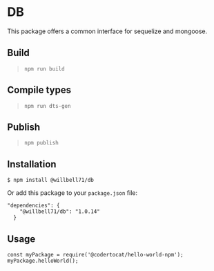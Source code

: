 # DB

This package offers a common interface for sequelize and mongoose.

## Build

>`npm run build`

## Compile types

>`npm run dts-gen`

## Publish

>`npm publish`

## Installation

`$ npm install @willbell71/db`

Or add this package to your `package.json` file:

```
"dependencies": {
    "@willbell71/db": "1.0.14"
  }
```

## Usage

```
const myPackage = require('@codertocat/hello-world-npm');
myPackage.helloWorld();
```

